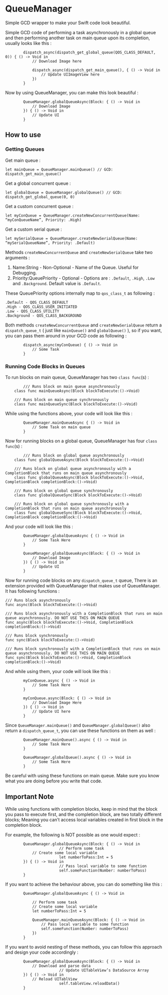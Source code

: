 # QueueManager
Simple GCD wrapper to make your Swift code look beautiful.

Simple GCD code of performing a task asynchronously in a global queue and then performing another task on main queue upon its completion, usually looks like this :  		
```
        dispatch_async(dispatch_get_global_queue(QOS_CLASS_DEFAULT, 0)) { () -> Void in
            // Download Image here
            
            dispatch_async(dispatch_get_main_queue(), { () -> Void in
                // Update UIImageView here
            })
        }  
```
  
Now by using QueueManager, you can make this look beautiful :  
```  
        QueueManager.globalQueueAsync(Block: { () -> Void in
            // Download Image
        }) { () -> Void in
            // Update UI
        }  
```

## How to use
### Getting Queues
Get main queue :  
```  
let mainQueue = QueueManager.mainQueue() // GCD: dispatch_get_main_queue()  
```
Get a global concurrent queue :  
```
let globalQueue = QueueManager.globalQueue() // GCD: dispatch_get_global_queue(0, 0)
```  
Get a custom concurrent queue :
```
let myConQueue = QueueManager.createNewConcurrentQueue(Name: “myConQueueName”, Priority: .High)
```
Get a custom serial queue :
```
let mySerialQueue = QueueManager.createNewSerialQueue(Name: “mySerialQueueName”, Priority: .Default)
```
Methods `createNewConcurrentQueue` and `createNewSerialQueue` take two arguments :  
1) Name:String - Non-Optional - Name of the Queue. Useful for Debugging.
2) Priority:QueuePriority - Optional - Options are : `.Default`, `.High`, `.Low` and `.Background`. Default value is `.Default`.

These QueuePriority options internally map to `qos_class_t` as following :
```
.Default - QOS_CLASS_DEFAULT
.High - QOS_CLASS_USER_INITIATED
.Low - QOS_CLASS_UTILITY
.Background - QOS_CLASS_BACKGROUND
```
Both methods `createNewConcurrentQueue` and `createNewSerialQueue` return a `dispatch_queue_t` ( just like `mainQueue()` and `globalQueue()` ), so if you want, you can pass them around in your GCD code as following : 
```
        dispatch_async(myConQueue) { () -> Void in
            // Some Task
        }
```
### Running Code Blocks in Queues
To run blocks on main queue, QueueManager has two `class func`(s) :
```
		/// Runs block on main queue asynchronously
    class func mainQueueAsync(Block blockToExecute:()->Void)
    
    /// Runs block on main queue synchronously
    class func mainQueueSync(Block blockToExecute:()->Void)
```
While using the functions above, your code will look like this :  
```
        QueueManager.mainQueueAsync { () -> Void in
            // Some Task on main queue
        }  
```
Now for running blocks on a global queue, QueueManager has four `class func`(s) :
```
		/// Runs block on global queue asynchronously
    class func globalQueueAsync(Block blockToExecute:()->Void)

    /// Runs block on global queue asynchronously with a CompletionBlock that runs on main queue asynchronously
    class func globalQueueAsync(Block blockToExecute:()->Void, CompletionBlock completionBlock:()->Void)
    
    /// Runs block on global queue synchronously
    class func globalQueueSync(Block blockToExecute:()->Void)
    
    /// Runs block on global queue synchronously with a CompletionBlock that runs on main queue asynchronously
    class func globalQueueSync(Block blockToExecute:()->Void, CompletionBlock completionBlock:()->Void)
```
And your code will look like this :  
```
        QueueManager.globalQueueAsync { () -> Void in
            // Some Task Here
        }

        QueueManager.globalQueueAsync(Block: { () -> Void in
            // Download Image
        }) { () -> Void in
            // Update UI
        }
```

Now for running code blocks on any `dispatch_queue_t` queue, There is an extension provided with QueueManager that makes use of QueueManager. It has following functions :
```
/// Runs block asynchronously
func async(Block blockToExecute:()->Void)

/// Runs block asynchronously with a CompletionBlock that runs on main queue asynchronously. DO NOT USE THIS ON MAIN QUEUE
func async(Block blockToExecute:()->Void, CompletionBlock completionBlock:()->Void)

/// Runs block synchronously
func sync(Block blockToExecute:()->Void)

/// Runs block synchronously with a CompletionBlock that runs on main queue asynchronously. DO NOT USE THIS ON MAIN QUEUE
func sync(Block blockToExecute:()->Void, CompletionBlock completionBlock:()->Void)
```
And while using them, your code will look like this :  
```
        myConQueue.async { () -> Void in
            // Some Task Here
        }

        myConQueue.async(Block: { () -> Void in
            // Download Image Here
        }) { () -> Void in
            // Update UI here
        }  
```
Since `QueueManager.mainQueue()` and `QueueManager.globalQueue()` also return a `dispatch_queue_t`, you can use these functions on them as well :  
```
        QueueManager.mainQueue().async { () -> Void in
            // Some Task Here
        }

        QueueManager.globalQueue().async { () -> Void in
            // Some Task Here
        }
```
Be careful with using these functions on main queue. Make sure you know what you are doing before you write that code.

## Important Note
While using functions with completion blocks, keep in mind that the block you pass to execute first, and the completion block, are two totally different blocks; Meaning you can’t access local variables created in first block in the completion block.

For example, the following is NOT possible as one would expect :
```
        QueueManager.globalQueueAsync(Block: { () -> Void in
						// Perform some task
            // Create some local variable
						let numberToPass:Int = 5
        }) { () -> Void in
						// Pass local variable to some function
						self.someFunction(Number: numberToPass)
        }
```
If you want to achieve the behaviour above, you can do something like this :  
```
        QueueManager.globalQueueAsync { () -> Void in
            
            // Perform some task
            // Create some local variable
            let numberToPass:Int = 5
            
            QueueManager.mainQueueAsync(Block: { () -> Void in
                // Pass local variable to some function
                self.someFunction(Number: numberToPass)
            })
        }
```
If you want to avoid nesting of these methods, you can follow this approach and design your code accordingly :  
```  
        QueueManager.globalQueueAsync(Block: { () -> Void in
            // Download and parse data
						// Update UITableView’s DataSource Array
        }) { () -> Void in
            // Reload UITablView
						self.tableView.reloadData()
        }
```

